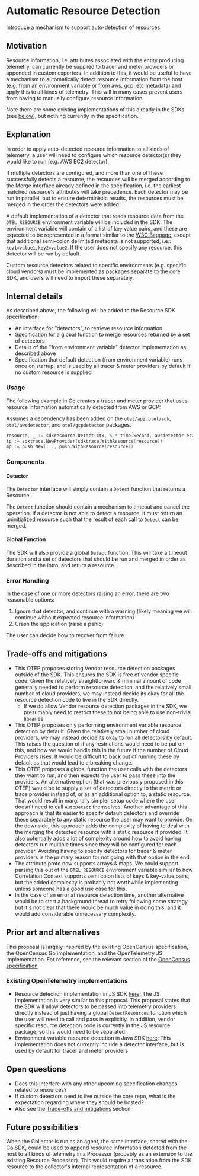 # Automatic Resource Detection

Introduce a mechanism to support auto-detection of resources.

## Motivation

Resource information, i.e. attributes associated with the entity producing
telemetry, can currently be supplied to tracer and meter providers or appended
in custom exporters. In addition to this, it would be useful to have a mechanism
to automatically detect resource information from the host (e.g. from an
environment variable or from aws, gcp, etc metadata) and apply this to all kinds
of telemetry. This will in many cases prevent users from having to manually
configure resource information.

Note there are some existing implementations of this already in the SDKs (see
[below](#prior-art-and-alternatives)), but nothing currently in the
specification.

## Explanation

In order to apply auto-detected resource information to all kinds of telemetry,
a user will need to configure which resource detector(s) they would like to run
(e.g. AWS EC2 detector).

If multiple detectors are configured, and more than one of these successfully
detects a resource, the resources will be merged according to the Merge
interface already defined in the specification, i.e. the earliest matched
resource's attributes will take precedence. Each detector may be run in
parallel, but to ensure deterministic results, the resources must be merged in
the order the detectors were added.

A default implementation of a detector that reads resource data from the
`OTEL_RESOURCE` environment variable will be included in the SDK. The
environment variable will contain of a list of key value pairs, and these are
expected to be represented in a format similar to the [W3C
Baggage](https://github.com/w3c/baggage/blob/master/baggage/HTTP_HEADER_FORMAT.md#header-content),
except that additional semi-colon delimited metadata is not supported, i.e.:
`key1=value1,key2=value2`. If the user does not specify any resource, this
detector will be run by default.

Custom resource detectors related to specific environments (e.g. specific cloud
vendors) must be implemented as packages separate to the core SDK, and users
will need to import these separately.

## Internal details

As described above, the following will be added to the Resource SDK
specification:

- An interface for "detectors", to retrieve resource information
- Specification for a global function to merge resources returned by a set of
  detectors
- Details of the "from environment variable" detector implementation as
  described above
- Specification that default detection (from environment variable) runs once on
  startup, and is used by all tracer & meter providers by default if no custom
  resource is supplied

### Usage

The following example in Go creates a tracer and meter provider that uses
resource information automatically detected from AWS or GCP:

Assumes a dependency has been added on the `otel/api`, `otel/sdk`,
`otel/awsdetector`, and `otel/gcpdetector` packages.

```go
resource, _ := sdkresource.Detect(ctx, 5 * time.Second, awsdetector.ec2, gcpdetector.gce)
tp := sdktrace.NewProvider(sdktrace.WithResource(resource))
mp := push.New(..., push.WithResource(resource))
```

### Components

#### Detector

The `Detector` interface will simply contain a `Detect` function that returns a
Resource.

The `Detect` function should contain a mechanism to timeout and cancel the
operation. If a detector is not able to detect a resource, it must return an
uninitialized resource such that the result of each call to `Detect` can be
merged.

#### Global Function

The SDK will also provide a global `Detect` function. This will take a timeout
duration and a set of detectors that should be run and merged in order as
described in the intro, and return a resource.

### Error Handling

In the case of one or more detectors raising an error, there are two reasonable
options:

1. Ignore that detector, and continue with a warning (likely meaning we will
   continue without expected resource information)
2. Crash the application (raise a panic)

The user can decide how to recover from failure.

## Trade-offs and mitigations

- This OTEP proposes storing Vendor resource detection packages outside of the
  SDK. This ensures the SDK is free of vendor specific code. Given the
  relatively straightforward & minimal amount of code generally needed to
  perform resource detection, and the relatively small number of cloud
  providers, we may instead decide its okay for all the resource detection code
  to live in the SDK directly.
  - If we do allow Vendor resource detection packages in the SDK, we presumably
    need to restrict these to not being able to use non-trivial libraries
- This OTEP proposes only performing environment variable resource detection by
  default. Given the relatively small number of cloud providers, we may instead
  decide its okay to run all detectors by default. This raises the question of
  if any restrictions would need to be put on this, and how we would handle this
  in the future if the number of Cloud Providers rises. It would be difficult to
  back out of running these by default as that would lead to a breaking change.
- This OTEP proposes a global function the user calls with the detectors they
  want to run, and then expects the user to pass these into the providers. An
  alternative option (that was previously proposed in this OTEP) would be to
  supply a set of detectors directly to the metric or trace provider instead of,
  or as an additional option to, a static resource. That would result in
  marginally simpler setup code where the user doesn't need to call `AutoDetect`
  themselves. Another advantage of this approach is that its easier to specify
  default detectors and override these separately to any static resource the
  user may want to provide. On the downside, this approach adds the complexity
  of having to deal with the merging the detected resource with a static
  resource if provided. It also potentially adds a lot of complexity around how
  to avoid having detectors run multiple times since they will be configured for
  each provider. Avoiding having to specify detectors for tracer & meter
  providers is the primary reason for not going with that option in the end.
- The attribute proto now supports arrays & maps. We could support parsing this
  out of the `OTEL_RESOURCE` environment variable similar to how Correlation
  Context supports semi colon lists of keys & key-value pairs, but the added
  complexity is probably not worthwhile implementing unless someone has a good
  use case for this.
- In the case of an error at resource detection time, another alternative would
  be to start a background thread to retry following some strategy, but it's not
  clear that there would be much value in doing this, and it would add
  considerable unnecessary complexity.

## Prior art and alternatives

This proposal is largely inspired by the existing OpenCensus specification, the
OpenCensus Go implementation, and the OpenTelemetry JS implementation. For
reference, see the relevant section of the [OpenCensus
specification](https://github.com/census-instrumentation/opencensus-specs/blob/master/resource/Resource.md#populating-resources)

### Existing OpenTelemetry implementations

- Resource detection implementation in JS SDK
  [here](https://github.com/open-telemetry/opentelemetry-js/tree/master/packages/opentelemetry-resources):
  The JS implementation is very similar to this proposal. This proposal states
  that the SDK will allow detectors to be passed into telemetry providers
  directly instead of just having a global `DetectResources` function which the
  user will need to call and pass in explicitly. In addition, vendor specific
  resource detection code is currently in the JS resource package, so this would
  need to be separated.
- Environment variable resource detection in Java SDK
  [here](https://github.com/open-telemetry/opentelemetry-java/blob/master/sdk/src/main/java/io/opentelemetry/sdk/resources/EnvVarResource.java):
  This implementation does not currently include a detector interface, but is
  used by default for tracer and meter providers

## Open questions

- Does this interfere with any other upcoming specification changes related to
  resources?
- If custom detectors need to live outside the core repo, what is the
  expectation regarding where they should be hosted?
- Also see the [Trade-offs and mitigations](#trade-offs-and-mitigations) section

## Future possibilities

When the Collector is run as an agent, the same interface, shared with the Go
SDK, could be used to append resource information detected from the host to all
kinds of telemetry in a Processor (probably as an extension to the existing
Resource Processor). This would require a translation from the SDK resource to
the collector's internal representation of a resource.
